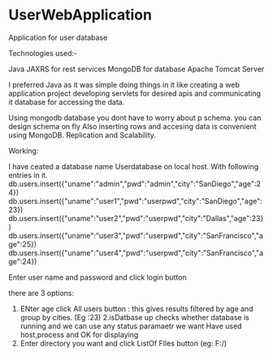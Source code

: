 # UserWebApplication
Application for user database 

Technologies used:-

Java
JAXRS for rest services
MongoDB for database
Apache Tomcat Server

I preferred Java as it was simple doing things in it like creating a web application project 
developing  servlets for desired apis and communicating it database for accessing the data.

Using mongodb database you dont have to worry about p schema. you can design schema on fly
Also inserting rows and accesing data is convenient using MongoDB. 
Replication and Scalability.

Working:

I have ceated a database name Userdatabase on local host. With following entries in it.
db.users.insert({"uname":"admin","pwd":"admin","city":"SanDiego","age":24})
db.users.insert({"uname":"user1","pwd":"userpwd","city":"SanDiego","age":23})
db.users.insert({"uname":"user2","pwd":"userpwd","city":"Dallas","age":23})
db.users.insert({"uname":"user3","pwd":"userpwd","city":"SanFrancisco","age":25})
db.users.insert({"uname":"user4","pwd":"userpwd","city":"SanFrancisco","age":24})

Enter user name and password and click login button

there are 3 options:
1. ENter age click All users button : this gives results filtered by age and group by cities. (Eg :23)
2.isDatbase up checks whether database is running and we can use any status paramaetr we want
    Have used host,process and OK for displaying
3. Enter directory you want and click ListOf FIles button (eg: F:/)


